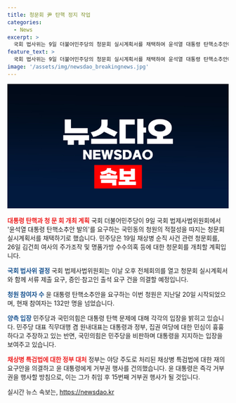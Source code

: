 ```yaml
---
title: 청문회 尹 탄핵 정지 작업
categories:
  - News
excerpt: >
  국회 법사위는 9일 더불어민주당의 청문회 실시계획서를 채택하여 윤석열 대통령 탄핵소추안에 대한 청문회를 실시하기로 결정했다. 민주당은 19일 채상병 순직 사건과 26일 김건희 여사의 주가조작 사건에 대한 청문회를 개최할 예정이며, 현재 참여자는 132만 명을 넘었다. 민주당은 탄핵 야욕을 드러내자는 반응이 강한데 반해, 국민의힘은 탄핵 요구 대신 ‘민생 열차’에 올라타라고 주장하고 있다. 이에 정부는 채 상병 특검법에 대한 재의 요구안을 거부하며 윤 대통령에게 거부권 행사를 건의했으며, 청문회 등 방침이다.
feature_text: >
  국회 법사위는 9일 더불어민주당의 청문회 실시계획서를 채택하여 윤석열 대통령 탄핵소추안에 대한 청문회를 실시하기로 결정했다. 민주당은 19일 채상병 순직 사건과 26일 김건희 여사의 주가조작 사건에 대한 청문회를 개최할 예정이며, 현재 참여자는 132만 명을 넘었다. 민주당은 탄핵 야욕을 드러내자는 반응이 강한데 반해, 국민의힘은 탄핵 요구 대신 ‘민생 열차’에 올라타라고 주장하고 있다. 이에 정부는 채 상병 특검법에 대한 재의 요구안을 거부하며 윤 대통령에게 거부권 행사를 건의했으며, 청문회 등 방침이다.
image: '/assets/img/newsdao_breakingnews.jpg'
---
```


<p><img src="/assets/img/newsdao_breakingnews.jpg" alt="firstkoreanews 속보" /></p>

<p><b><span style="color: #ee2323;">대통령 탄핵과 청 문 회 개최 계획</span></b>
국회 더불어민주당이 9일 국회 법제사법위원회에서 '윤석열 대통령 탄핵소추안 발의'를 요구하는 국민동의 청원의 적절성을 따지는 청문회 실시계획서를 채택하기로 했습니다. 민주당은 19일 채상병 순직 사건 관련 청문회를, 26일 김건희 여사의 주가조작 및 명품가방 수수의혹 등에 대한 청문회를 개최할 계획입니다.</p>

<p><b><span style="color: #1a5490;">국회 법사위 결정</span></b>
국회 법제사법위원회는 이날 오후 전체회의를 열고 청문회 실시계획서와 함께 서류 제출 요구, 증인·참고인 출석 요구 건을 의결할 예정입니다.</p>

<p><b><span style="color: #1a5490;">청원 참여자 수</span></b>
윤 대통령 탄핵소추안을 요구하는 이번 청원은 지난달 20일 시작되었으며, 현재 참여자는 132만 명을 넘었습니다.</p>

<p><b><span style="color: #1a5490;">양측 입장</span></b>
민주당과 국민의힘은 대통령 탄핵 문제에 대해 각각의 입장을 밝히고 있습니다. 민주당 대표 직무대행 겸 원내대표는 대통령과 정부, 집권 여당에 대한 민심이 흉흉하다고 주장하고 있는 반면, 국민의힘은 민주당을 비판하며 대통령을 지지하는 입장을 보여주고 있습니다. </p>

<p><b><span style="color: #ee2323;">채상병 특검법에 대한 정부 대처</span></b>
정부는 야당 주도로 처리된 채상병 특검법에 대한 재의 요구안을 의결하고 윤 대통령에게 거부권 행사를 건의했습니다. 윤 대통령은 즉각 거부권을 행사할 방침으로, 이는 그가 취임 후 15번째 거부권 행사가 될 것입니다.</p>
실시간 뉴스 속보는, <a href="https://newsdao.kr" rel="dofollow">https://newsdao.kr</a>


